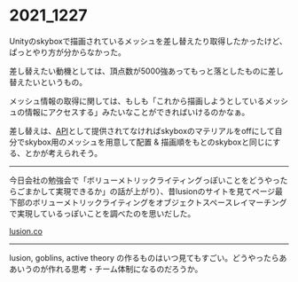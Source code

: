 # 2021_1227

Unityのskyboxで描画されているメッシュを差し替えたり取得したかったけど、ぱっとやり方が分からなかった。

差し替えたい動機としては、頂点数が5000強あってもっと落としたものに差し替えたいというもの。

メッシュ情報の取得に関しては、もしも「これから描画しようとしているメッシュの情報にアクセスする」みたいなことができればいけるのかなぁ。

差し替えは、[API](http://d.hatena.ne.jp/keyword/API)として提供されてなければskyboxのマテリアルをoffにして自分でskybox用のメッシュを用意して配置 & 描画順をもとのskyboxと同じにする、とかが考えられそう。

* * *

今日会社の勉強会で「ボリューメトリックライティングっぽいことをどうやったらごまかして実現できるか」の話が上がり）、昔lusionのサイトを見てページ最下部のボリューメトリックライティングをオブジェクトスペースレイマーチングで実現しているっぽいことを調べたのを思いだした。

[lusion.co](https://lusion.co/)

* * *

lusion, goblins, active theory の作るものはいつ見てもすごい。どうやったらああいうのが作れる思考・チーム体制になるのだろうか。